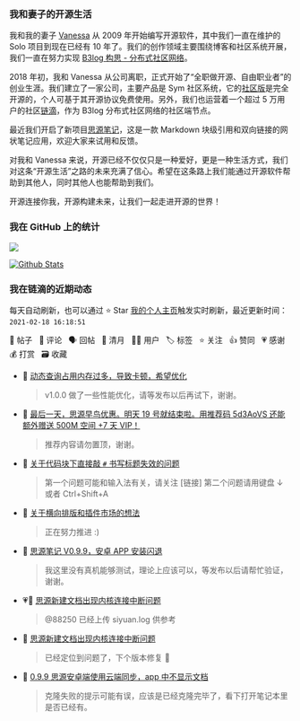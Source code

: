 ### 我和妻子的开源生活

我和我的妻子 [Vanessa](https://github.com/Vanessa219) 从 2009 年开始编写开源软件，其中我们一直在维护的 Solo 项目到现在已经有 10 年了。我们的创作领域主要围绕博客和社区系统开展，我们一直在努力实现 [B3log 构思 - 分布式社区网络](https://ld246.com/article/1546941897596)。

2018 年初，我和 Vanessa 从公司离职，正式开始了“全职做开源、自由职业者”的创业生涯。我们建立了一家公司，主要产品是 Sym 社区系统，它的[社区版](https://github.com/88250/symphony)是完全开源的，个人可基于其开源协议免费使用。另外，我们也运营着一个超过 5 万用户的社区[链滴](https://ld246.com)，作为 B3log 分布式社区网络的社区端节点。

最近我们开启了新项目[思源笔记](https://github.com/siyuan-note/siyuan)，这是一款 Markdown 块级引用和双向链接的网状笔记应用，欢迎大家来试用和反馈。

对我和 Vanessa 来说，开源已经不仅仅只是一种爱好，更是一种生活方式，我们对这条“开源生活”之路的未来充满了信心。希望在这条路上我们能通过开源软件帮助到其他人，同时其他人也能帮助到我们。

开源连接你我，开源构建未来，让我们一起走进开源的世界！

### 我在 GitHub 上的统计

<a title="Hits" target="_blank" href="https://github.com/88250/88250"><img src="https://hits.b3log.org/88250/88250.svg"></a>

[![Github Stats](https://github-readme-stats.vercel.app/api?username=88250&theme=tokyonight&show_icons=true)](https://github.com/88250)

<!--events start -->

### 我在链滴的近期动态

每天自动刷新，也可以通过 ⭐️ Star [我的个人主页](https://github.com/88250/88250)触发实时刷新，最近更新时间：`2021-02-18 16:18:51`

📝 帖子 &nbsp; 💬 评论 &nbsp; 🗣 回帖 &nbsp; 🌙 清月 &nbsp; 👨‍💻 用户 &nbsp; 🏷️ 标签 &nbsp; ⭐️ 关注 &nbsp; 👍 赞同 &nbsp; 💗 感谢 &nbsp; 💰 打赏 &nbsp; 🗃 收藏

* 💬 [动态查询占用内存过多，导致卡顿，希望优化](https://ld246.com/article/1613493203391/comment/1613624647682#comments)

  > v1.0.0 做了一些性能优化，请等发布以后再试下，谢谢。
* 💬 [最后一天，思源早鸟优惠。明天 19 号就结束啦。用推荐码 5d3AoVS 还能额外赠送 500M 空间 +7 天 VIP！](https://ld246.com/article/1613617972937/comment/1613622358556#comments)

  > 推荐内容请勿置顶，谢谢。
* 💬 [关于代码块下直接敲 `#` 书写标题失效的问题](https://ld246.com/article/1613613815000/comment/1613617727627#comments)

  > 第一个问题可能和输入法有关，请关注 [链接] 第二个问题请用键盘 ↓ 或者 Ctrl+Shift+A
* 💬 [关于横向排版和插件市场的想法](https://ld246.com/article/1613587408320/comment/1613614129826#comments)

  > 正在努力推进 :)
* 💬 [思源笔记 V0.9.9，安卓 APP 安装闪退](https://ld246.com/article/1613476590322/comment/1613613792548#comments)

  > 我这里没有真机能够测试，理论上应该可以，等发布以后请帮忙验证，谢谢。
* 💗💬 [思源新建文档出现内核连接中断问题](https://ld246.com/article/1613528156566/comment/1613568444063#comments)

  > @88250 已经上传 siyuan.log 供参考
* 💬 [思源新建文档出现内核连接中断问题](https://ld246.com/article/1613528156566/comment/1613540555355#comments)

  > 已经定位到问题了，下个版本修复 🙏
* 💬 [0.9.9 思源安卓端使用云端同步，app 中不显示文档](https://ld246.com/article/1613529137349/comment/1613530935180#comments)

  > 克隆失败的提示可能有误，应该是已经克隆完毕了，看下打开笔记本里是否已经有。


<!--events end -->
